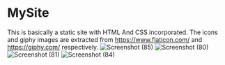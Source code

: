 # MySite
This is basically a static site with HTML And CSS incorporated. The icons and giphy images are extracted from https://www.flaticon.com/ and https://giphy.com/ respectively.
![Screenshot (85)](https://user-images.githubusercontent.com/95866125/147412263-8f08c216-70a4-4cce-8aef-385a0c5b72ba.png)
![Screenshot (80)](https://user-images.githubusercontent.com/95866125/147403009-681667e7-0e9a-4b4e-a8f7-f838686c81ed.png)
![Screenshot (81)](https://user-images.githubusercontent.com/95866125/147403005-bceec3f6-12c9-41c8-abd6-0974b416f35a.png)
![Screenshot (84)](https://user-images.githubusercontent.com/95866125/147403007-70799fb9-fab7-464c-81b1-b84e48ba73ae.png)

